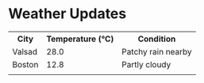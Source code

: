 # Weather Updates

<!-- WEATHER-UPDATE-START -->
<table><tr><th>City</th><th>Temperature (°C)</th><th>Condition</th></tr><tr><td>Valsad</td><td>28.0</td><td>Patchy rain nearby</td></tr><tr><td>Boston</td><td>12.8</td><td>Partly cloudy</td></tr><tr><td></td><td></td><td></td></tr></table>
<!-- WEATHER-UPDATE-END -->
